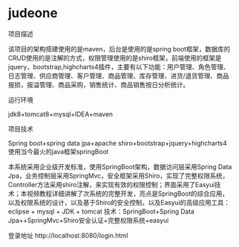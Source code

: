 # judeone
项目描述

该项目的架构搭建使用的是maven，后台是使用的是spring boot框架，数据库的CRUD使用的是注解的方式，权限管理使用的是shiro框架，前端使用的框架是jquery，bootstrap,highcharts4插件，主要有以下功能：用户管理、角色管理、日志管理、供应商管理、客户管理、商品管理、库存管理、进货/退货管理、商品报损，报溢管理、商品采购，销售统计、商品销售按日分析统计。

运行环境

jdk8+tomcat8+mysql+IDEA+maven

项目技术

Spring boot+spring data jpa+apache shiro+bootstrap+jquery+highcharts4
使用当今最火的java框架springBoot
 
本系统采用企业级开发标准，使用SpringBoot架构，数据访问层采用Spring Data Jpa，业务控制层采用SpringMvc，安全框架采用Shiro，实现了完整权限系统，Controller方法采用shiro注解，来实现有效的权限控制；界面采用了Easyui技术；本视频教程详细讲解了次系统的完整开发，亮点是SpringBoot的综合应用，以及权限系统的设计，以及基于Shiro的安全控制，以及Easyui的高级应用工具：eclipse + mysql + JDK + tomcat
技术：SpringBoot+Spring Data Jpa++SpringMvc+Shiro安全认证+完整权限系统+easyui

登录地址 http://localhost:8080/login.html
